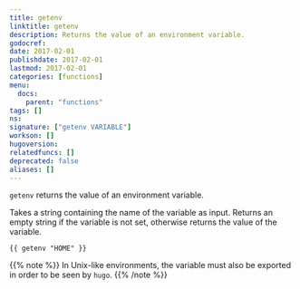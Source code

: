 ```yaml
---
title: getenv
linktitle: getenv
description: Returns the value of an environment variable.
godocref:
date: 2017-02-01
publishdate: 2017-02-01
lastmod: 2017-02-01
categories: [functions]
menu:
  docs:
    parent: "functions"
tags: []
ns:
signature: ["getenv VARIABLE"]
workson: []
hugoversion:
relatedfuncs: []
deprecated: false
aliases: []
---
```


`getenv` returns the value of an environment variable.

Takes a string containing the name of the variable as input. Returns
an empty string if the variable is not set, otherwise returns the
value of the variable. 

```
{{ getenv "HOME" }}
```

{{% note %}}
In Unix-like environments, the variable must also be exported in order to be seen by `hugo`.
{{% /note %}}
